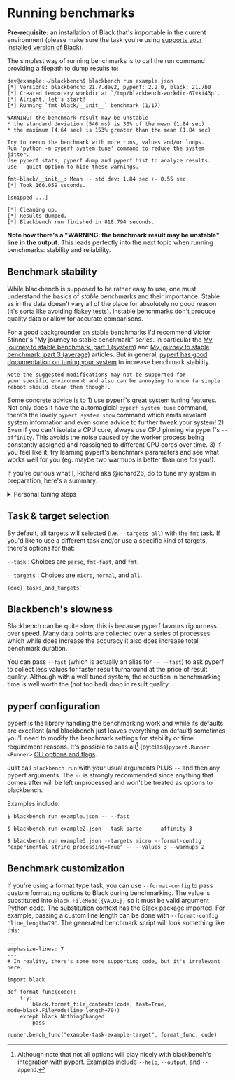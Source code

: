# Running benchmarks

**Pre-requisite:** an installation of Black that's importable in the current environment
(please make sure the task you're using
[supports your installed version of Black](labels/task-compatibility)).

The simplest way of running benchmarks is to call the run command providing a filepath
to dump results to:

```console
dev@example:~/blackbench$ blackbench run example.json
[*] Versions: blackbench: 21.7.dev2, pyperf: 2.2.0, black: 21.7b0
[*] Created temporary workdir at `/tmp/blackbench-workdir-67vki43p`.
[*] Alright, let's start!
[*] Running `fmt-black/__init__` benchmark (1/17)
.....................
WARNING: the benchmark result may be unstable
* the standard deviation (546 ms) is 30% of the mean (1.84 sec)
* the maximum (4.64 sec) is 153% greater than the mean (1.84 sec)

Try to rerun the benchmark with more runs, values and/or loops.
Run 'python -m pyperf system tune' command to reduce the system jitter.
Use pyperf stats, pyperf dump and pyperf hist to analyze results.
Use --quiet option to hide these warnings.

fmt-black/__init__: Mean +- std dev: 1.84 sec +- 0.55 sec
[*] Took 166.059 seconds.

[snipped ...]

[*] Cleaning up.
[*] Results dumped.
[*] Blackbench run finished in 818.794 seconds.
```

**Note how there's a "WARNING: the benchmark result may be unstable" line in the
output.** This leads perfectly into the next topic when running benchmarks: stability
and reliability.

## Benchmark stability

While blackbench is supposed to be rather easy to use, one must understand the basics of
*stable* benchmarks and their importance. Stable as in the data doesn't vary all of the
place for absolutely no good reason (it's sorta like avoiding flakey tests). Instable
benchmarks don't produce quality data or allow for accurate comparisons.

For a good backgrounder on stable benchmarks I'd recommend Victor Stinner's "My journey
to stable benchmark" series. In particular the
[My journey to stable benchmark, part 1 (system)](https://vstinner.github.io/journey-to-stable-benchmark-system.html)
and
[My journey to stable benchmark, part 3 (average)](https://vstinner.github.io/journey-to-stable-benchmark-average.html)
articles. But in general,
[pyperf has good documentation on tuning your system](https://pyperf.readthedocs.io/en/latest/run_benchmark.html#stable-bench)
to increase benchmark stability.

```{warning}
Note the suggested modifications may not be supported for
your specific environment and also can be annoying to undo (a simple reboot should clear them though).
```

Some concrete advice is to 1) use pyperf's great system tuning features. Not only does
it have the automagicial `pyperf system tune` command, there's the lovely
`pyperf system show` command which emits revelant system information and even some
advice to further tweak your system! 2) Even if you can't isolate a CPU core, always use
CPU pinning via pyperf's `--affinity`. This avoids the noise caused by the worker
process being constantly assigned and reassigned to different CPU cores over time. 3) If
you feel like it, try learning pyperf's benchmark parameters and see what works well for
you (eg. maybe two warmups is better than one for you!).

If you're curious what I, Richard aka @ichard26, do to tune my system in preparation,
here's a summary:

<details>

<summary>Personal tuning steps</summary>

System notes: it's a dual-core running Ubuntu 20.04 LTS :P

- Reboot

- At the boot menu, add the following Linux kernel parameters: `isolcpus=1`,
  `nohz_full=1`, and `rcu_nocbs=1`

- Once booted, run `pyperf system tune`

- Then run `my-custom-script.bash`:

  ```bash
  # This has to be run under a root shell
  echo userspace > /sys/devices/system/cpu/cpu0/cpufreq/scaling_governor
  echo userspace > /sys/devices/system/cpu/cpu1/cpufreq/scaling_governor
  echo 2100000 > /sys/devices/system/cpu/cpu0/cpufreq/scaling_setspeed
  echo 2100000 > /sys/devices/system/cpu/cpu1/cpufreq/scaling_setspeed
  echo 2100000 > /sys/devices/system/cpu/cpu0/cpufreq/scaling_min_freq
  echo 2100000 > /sys/devices/system/cpu/cpu1/cpufreq/scaling_min_freq
  echo 2100000 > /sys/devices/system/cpu/cpu0/cpufreq/scaling_max_freq
  echo 2100000 > /sys/devices/system/cpu/cpu1/cpufreq/scaling_max_freq
  echo 1 > /proc/sys/kernel/perf_event_max_sample_rate
  echo "System tuned :D"
  ```

  This exists because my laptop's cooling capacity isn't good enough to handle the
  `performance` scaling governor that `pyperf system tune` sets. Eventually the CPU
  frequency would gradually go down, killing any hope at reliable results. So instead I
  lock the CPU frequency at 2.1 GHz. There's also a perf event config but that's less
  cool :)

- Run `pyperf system show` to verify I haven't missed anything dumb

</details>

## Task & target selection

By default, all targets will selected (i.e. `--targets all`) with the `fmt` task. If
you'd like to use a different task and/or use a specific kind of targets, there's
options for that:

`--task`
: Choices are `parse`, `fmt-fast`, and `fmt`.

`--targets`
: Choices are `micro`, `normal`, and `all`.

```{seealso}
{doc}`tasks_and_targets`
```

## Blackbench's slowness

Blackbench can be quite slow, this is because pyperf favours rigourness over speed. Many
data points are collected over a series of processes which while does increase the
accuracy it also does increase total benchmark duration.

You can pass `--fast` (which is actually an alias for `-- --fast`) to ask pyperf to
collect less values for faster result turnaround at the price of result quality.
Although with a well tuned system, the reduction in benchmarking time is well worth the
(not too bad) drop in result quality.

## pyperf configuration

pyperf is the library handling the benchmarking work and while its defaults are
excellent (and blackbench just leaves everything on default) sometimes you'll need to
modify the benchmark settings for stability or time requirement reasons. It's possible
to pass all[^1] {py:class}`pyperf.Runner <Runner>`
[CLI options and flags][pyperf-runner-cli].

Just call `blackbench run` with your usual arguments PLUS `--` and then any pyperf
arguments. The `--` is strongly recommended since anything that comes after will be left
unprocessed and won't be treated as options to blackbench.

Examples include:

```
$ blackbench run example.json -- --fast
```

```
$ blackbench run example2.json --task parse -- --affinity 3
```

```
$ blackbench run example3.json --targets micro --format-config "experimental_string_processing=True" -- --values 3 --warmups 2
```

## Benchmark customization

If you're using a format type task, you can use `--format-config` to pass custom
formatting options to Black during benchmarking. The value is substituted into
`black.FileMode({VALUE})` so it must be valid argument Python code. The substitution
context has the Black package imported. For example, passing a custom line length can be
done with `--format-config "line_length=79"`. The generated benchmark script will look
something like this:

```{code-block} python
---
emphasize-lines: 7
---
# In reality, there's some more supporting code, but it's irrelevant here.

import black

def format_func(code):
    try:
        black.format_file_contents(code, fast=True, mode=black.FileMode(line_length=79))
    except black.NothingChanged:
        pass

runner.bench_func("example-task-example-target", format_func, code)
```

[^1]: Although note that not all options will play nicely with blackbench's integration with
    pyperf. Examples include `--help`, `--output`, and `--append`.

[pyperf-runner-cli]: https://pyperf.readthedocs.io/en/latest/runner.html
